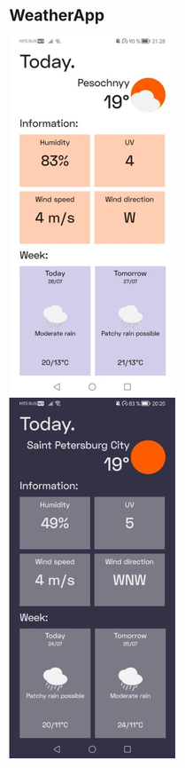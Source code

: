 # WeatherApp
![](/preview/photo_2023-07-26_21-29-54.jpg) ![](/preview/photo_2023-07-26_21-29-08.jpg)
